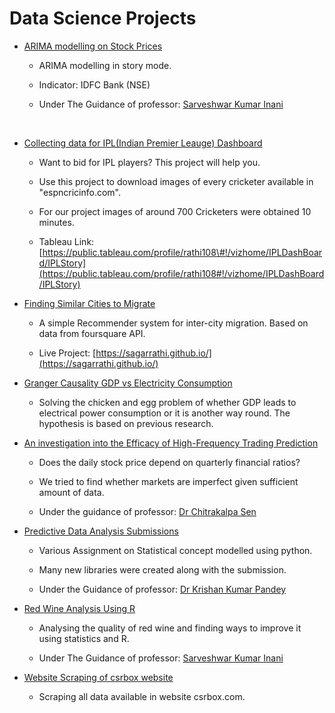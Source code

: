 # **Data Science Projects**

- [ARIMA modelling on Stock Prices](https://github.com/sagarrathi/Projects/tree/master/Arima%20modeling%20on%20Stock%20Prices)

  -   ARIMA modelling in story mode.

  -   Indicator: IDFC Bank (NSE)

  - Under The Guidance of professor: [Sarveshwar Kumar Inani](https://www.linkedin.com/in/sarveshwar-kumar-inani-635a9332/)

<br/>

-   [Collecting data for IPL(Indian Premier Leauge) Dashboard](https://github.com/sagarrathi/Projects/tree/master/Collecting%20data%20for%20IPL%20Dashboard%20)
    
    -   Want to bid for IPL players? This project will help you.
        
    -   Use this project to download images of every cricketer available in \"espncricinfo.com\".
        
    -   For our project images of around 700 Cricketers were obtained 10 minutes.
        
    - Tableau Link: [https://public.tableau.com/profile/rathi108\#!/vizhome/IPLDashBoard/IPLStory](https://public.tableau.com/profile/rathi108#!/vizhome/IPLDashBoard/IPLStory)
    
    
    
-   [Finding Similar Cities to Migrate](https://github.com/sagarrathi/Projects/tree/master/Finding%20Similar%20Cities%20to%20Migrate)
    
    -   A simple Recommender system for inter-city migration. Based on data from foursquare API.
        
    - Live Project: [https://sagarrathi.github.io/](https://sagarrathi.github.io/)
    
      
    
-   [Granger Causality GDP vs Electricity Consumption](https://github.com/sagarrathi/Projects/tree/master/Granger%20Causality%20GDP%20vs%20Electricity%20Consumption)
    
    -   Solving the chicken and egg problem of whether GDP leads to electrical power consumption or it is another way round. The hypothesis is based on previous research.
        
        
    
-   [An investigation into the Efficacy of High-Frequency Trading Prediction](https://github.com/sagarrathi/Projects/tree/master/Investigation%20into%20The%20Efficacy%20of%20High%20Frequency%20Trading%20Prediction)
	
    -   Does the daily stock price depend on quarterly financial ratios?
	
    -   We tried to find whether markets are imperfect given sufficient amount of data.
	
    - Under the guidance of professor: [Dr Chitrakalpa Sen](https://www.linkedin.com/in/chitrakalpa-sen-7666467/)
    
      
    
- [Predictive Data Analysis Submissions](https://github.com/sagarrathi/Projects/tree/master/Predictive%20Data%20Analysis%20Submissions)

  -   Various Assignment on Statistical concept modelled using python.

  -   Many new libraries were created along with the submission.

  - Under the Guidance of professor: [Dr Krishan Kumar Pandey](https://www.linkedin.com/in/dr-krishan-kumar-pandey-02790514/)

    

- [Red Wine Analysis Using R](https://github.com/sagarrathi/Projects/tree/master/Red%20Wine%20Analysis%20Using%20R)

  -   Analysing the quality of red wine and finding ways to improve it using statistics and R.

  - Under The Guidance of professor: [Sarveshwar Kumar Inani](https://www.linkedin.com/in/sarveshwar-kumar-inani-635a9332/)

    

-   [Website Scraping of csrbox website](https://github.com/sagarrathi/Projects/tree/master/Website%20Scraping%20of%20csrbox%20website)

    -   Scraping all data available in website csrbox.com.
